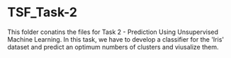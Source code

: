# TSF_Task-2
This folder conatins the files for Task 2 - Prediction Using Unsupervised Machine Learning.
In this task, we have to develop a classifier for the 'Iris' dataset and predict an optimum numbers of clusters and viusalize them.
